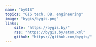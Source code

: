```yaml
---
name: "byGIS"
topics: "GIS tech, DB, engineering"
image: "bygis/bygis.png"
links: 
    site: "https://bygis.by/"
    rss: "https://bygis.by/atom.xml"
    github: "https://github.com/bygis/"
---
```


